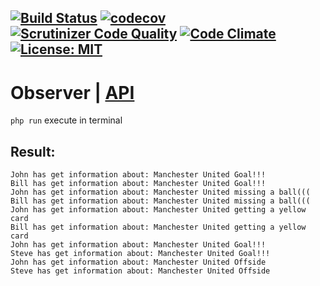 [![Build Status](https://travis-ci.org/Jagepard/PhpDesignPatterns-Observer.svg?branch=master)](https://travis-ci.org/Jagepard/PhpDesignPatterns-Observer)
[![codecov](https://codecov.io/gh/Jagepard/PhpDesignPatterns-Observer/branch/master/graph/badge.svg)](https://codecov.io/gh/Jagepard/PhpDesignPatterns-Observer)
[![Scrutinizer Code Quality](https://scrutinizer-ci.com/g/Jagepard/PhpDesignPatterns-Observer/badges/quality-score.png?b=master)](https://scrutinizer-ci.com/g/Jagepard/PhpDesignPatterns-Observer/?branch=master)
[![Code Climate](https://codeclimate.com/github/Jagepard/PhpDesignPatterns-Observer/badges/gpa.svg)](https://codeclimate.com/github/Jagepard/PhpDesignPatterns-Observer)
[![License: MIT](https://img.shields.io/badge/license-MIT-498e7f.svg)](https://mit-license.org/)
-----
# Observer | [API]()
```php run``` execute in terminal

## Result:
```
John has get information about: Manchester United Goal!!! 
Bill has get information about: Manchester United Goal!!! 
John has get information about: Manchester United missing a ball((( 
Bill has get information about: Manchester United missing a ball((( 
John has get information about: Manchester United getting a yellow card 
Bill has get information about: Manchester United getting a yellow card 
John has get information about: Manchester United Goal!!! 
Steve has get information about: Manchester United Goal!!! 
John has get information about: Manchester United Offside 
Steve has get information about: Manchester United Offside
```
